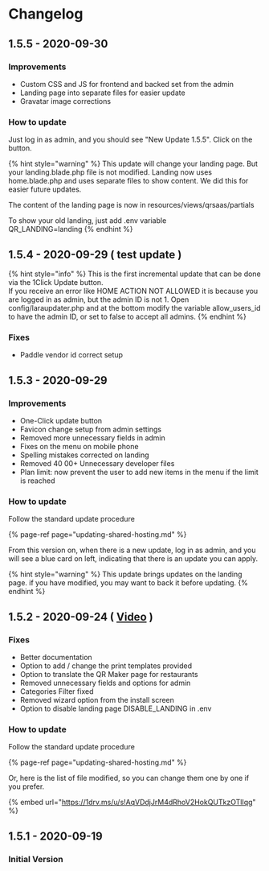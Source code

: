 # Changelog

## 1.5.5 - 2020-09-30

### Improvements

* Custom CSS and JS for frontend and backed set from the admin
* Landing page into separate files for easier update
* Gravatar image corrections

### How to update

Just log in as admin, and you should see "New Update 1.5.5". Click on the button. 

{% hint style="warning" %}
This update will change your landing page. But your landing.blade.php file is not modified. Landing now uses home.blade.php and uses separate files to show content. We did this for easier future updates.   
  
The content of the landing page is now in resources/views/qrsaas/partials  
  
To show your old landing, just add .env variable  
QR\_LANDING=landing
{% endhint %}

## 1.5.4 - 2020-09-29 \( test update \)

{% hint style="info" %}
This is the first incremental update that can be done via the 1Click Update button.   
If you receive an error like HOME ACTION NOT ALLOWED it is because you are logged in as admin, but the admin ID is not 1.  Open config/laraupdater.php and at the bottom modify the variable allow\_users\_id to have the admin ID, or set to false to accept all admins. 
{% endhint %}

### **Fixes**

* Paddle vendor id correct setup

## 1.5.3 - 2020-09-29

### Improvements

* One-Click update button 
* Favicon change setup from admin settings
* Removed more unnecessary fields in admin
* Fixes on the  menu on mobile phone
* Spelling mistakes corrected on landing
* Removed 40 00+ Unnecessary developer files
* Plan limit:  now prevent the user to add new items in the menu if the limit is reached

### How to update

Follow the standard update procedure

{% page-ref page="updating-shared-hosting.md" %}

From this version on, when there is a new update, log in as admin, and you will see a blue card on left, indicating that there is an update you can apply. 

{% hint style="warning" %}
This update brings updates on the landing page. if you have modified, you may want to back it before updating. 
{% endhint %}



## 1.5.2 - 2020-09-24 \( [Video](https://youtu.be/gZ7WGhdOq5I) \)

### Fixes

* Better documentation 
* Option to add / change the print templates provided
* Option to translate the QR Maker page for restaurants
* Removed unnecessary fields and options for admin
* Categories Filter fixed
* Removed wizard option from the install screen
* Option to disable landing page DISABLE\_LANDING in .env

### How to update

Follow the standard update procedure

{% page-ref page="updating-shared-hosting.md" %}

Or, here is the list of file modified, so you can change them one by one if you prefer. 

{% embed url="https://1drv.ms/u/s!AqVDdjJrM4dRhoV2HokQUTkzOTlIqg" %}



## 1.5.1 - 2020-09-19

### Initial Version

